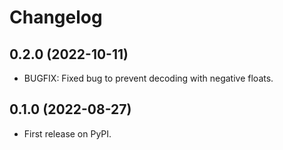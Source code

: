 # Changelog

## 0.2.0 (2022-10-11)

* BUGFIX: Fixed bug to prevent decoding with negative floats.

## 0.1.0 (2022-08-27)

* First release on PyPI.
